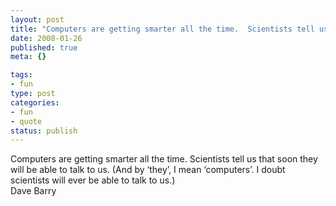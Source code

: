 ```yaml
--- 
layout: post
title: "Computers are getting smarter all the time.  Scientists tell us that soon they will be able to talk to us.  (And by \xE2\x80\x98they\xE2\x80\x99, I mean \xE2\x80\x98computers\xE2\x80\x99.  I doubt scientists will ever be able to talk to us.)"
date: 2008-01-26
published: true
meta: {}

tags: 
- fun
type: post
categories: 
- fun
- quote
status: publish
---
```

Computers are getting smarter all the time.  Scientists tell us that soon they will be able to talk to us.  (And by &#8216;they&#8217;, I mean &#8216;computers&#8217;.  I doubt scientists will ever be able to talk to us.)<br />Dave Barry
